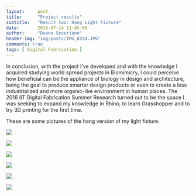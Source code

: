 ```yaml
---
layout:     post
title:      "Project results"
subtitle:   "Result two: Hang Light Fixture"
date:       2016-07-14 11:45:00
author:     "Duana Severiano"
header-img: "img/posts/IMG_8334.JPG"
comments: true
tags: [ Digital Fabrication ]
---
```


In conclusion, with the project I’ve developed and with the knowledge I acquired studying world spread projects in Biomimicry, I could perceive how beneficial can be the appliance of biology in design and architecture, being the goal to produce smarter design products or even to create a less industrialized and more organic-like environment in human places. The 2016 IIT Digital Fabrication Summer Research turned out to be the space I was seeking to expand my knowledge in Rhino, to learn Grasshopper and to try 3D printing for the first time. 

These are some pictures of the hang version of my light fixture:

![](/img/posts/IMG_8308.JPG)

![](/img/posts/IMG_8331.JPG)

![](/img/posts/IMG_8328.JPG)

![](/img/posts/IMG_8329.JPG)

![](/img/posts/IMG_8330.JPG)

![](/img/posts/IMG_8334.JPG)
